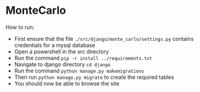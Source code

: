 # MonteCarlo
How to run:
 - First ensure that the file `./src/django/monte_carlo/settings.py` contains credentials for a mysql database
 - Open a powershell in the src directory
 - Run the command `pip -r install ../requirements.txt`
 - Navigate to django directory `cd django`
 - Run the command `python manage.py makemigrations`
 - Then run `python manage.py migrate` to create the required tables
 - You should now be able to browse the site

